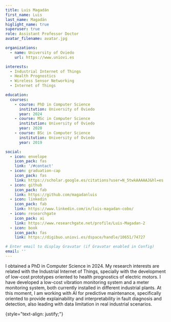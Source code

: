 ```yaml
---
title: Luis Magadán
first_name: Luis
last_name: Magadán
higlight_name: true
superuser: true
role: Assistant Professor Doctor
avatar_filename: avatar.jpg

organizations:
  - name: University of Oviedo
    url: https://www.uniovi.es

interests:
  - Industrial Internet of Things
  - Health Prognostics
  - Wireless Sensor Networking
  - Internet of Things

education:
  courses:
    - course: PhD in Computer Science
      institution: University of Oviedo
      year: 2024
    - course: MSc in Computer Science
      institution: University of Oviedo
      year: 2020
    - course: BSc in Computer Science
      institution: University of Oviedo
      year: 2019

social:
  - icon: envelope
    icon_pack: fas
    link: '/#contact'
  - icon: graduation-cap
    icon_pack: fas
    link: https://scholar.google.es/citations?user=N_5twkAAAAAJ&hl=es
  - icon: github
    icon_pack: fab
    link: https://github.com/magadanluis
  - icon: linkedin
    icon_pack: fab
    link: https://www.linkedin.com/in/luis-magadan-cobo/
  - icon: researchgate
    icon_pack: ai
    link: https://www.researchgate.net/profile/Luis-Magadan-2
  - icon: book
    icon_pack: fas
    link: https://digibuo.uniovi.es/dspace/handle/10651/74727 

# Enter email to display Gravatar (if Gravatar enabled in Config)
email: ''
---
```


I obtained a PhD in Computer Science in 2024. My research interests are related with the Industrial Internet of Things, specially with the development of low-cost prototypes oriented to health prognostics of electric motors. I have developed a low-cost vibration monitoring system and a meter monitoring system, both currently installed in different industrial plants. At this moment, I am working with AI for predictive maintenance, specifically oriented to provide explainability and interpretability in fault diagnosis and detection, also leading with data limitation in real industrial scenarios.

{style="text-align: justify;"}
